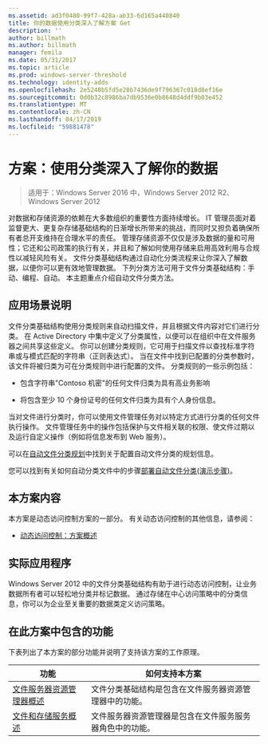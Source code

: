 ```yaml
---
ms.assetid: ad3f0480-99f7-428a-ab33-6d165a440840
title: 你的数据使用分类深入了解方案 Get
description: ''
author: billmath
ms.author: billmath
manager: femila
ms.date: 05/31/2017
ms.topic: article
ms.prod: windows-server-threshold
ms.technology: identity-adds
ms.openlocfilehash: 2e5248b5fd5e20b7436de9f796367c018d8ef16e
ms.sourcegitcommit: 0d0b32c8986ba7db9536e0b8648d4ddf9b03e452
ms.translationtype: MT
ms.contentlocale: zh-CN
ms.lasthandoff: 04/17/2019
ms.locfileid: "59881478"
---
```

# <a name="scenario-get-insight-into-your-data-by-using-classification"></a>方案：使用分类深入了解你的数据

>适用于：Windows Server 2016 中，Windows Server 2012 R2、 Windows Server 2012

对数据和存储资源的依赖在大多数组织的重要性方面持续增长。 IT 管理员面对着监督更大、更复杂存储基础结构的日渐增长所带来的挑战，而同时又担负着确保所有者总开支维持在合理水平的责任。 管理存储资源不仅仅是涉及数据的量和可用性；它还和公司政策的执行有关，并且和了解如何使用存储来启用高效利用与合规性以减轻风险有关。 文件分类基础结构通过自动化分类流程来让你深入了解数据，以便你可以更有效地管理数据。 下列分类方法可用于文件分类基础结构：手动、编程、自动。 本主题重点介绍自动文件分类方法。  
  
## <a name="BKMK_OVER"></a>应用场景说明  
文件分类基础结构使用分类规则来自动扫描文件，并且根据文件内容对它们进行分类。 在 Active Directory 中集中定义了分类属性，以便可以在组织中在文件服务器之间共享这些定义。 你可以创建分类规则，它可用于扫描文件以查找标准字符串或与模式匹配的字符串（正则表达式）。 当在文件中找到已配置的分类参数时，该文件将被归类为可在分类规则中进行配置的文件。 分类规则的一些示例包括：  
  
-   包含字符串"Contoso 机密"的任何文件归类为具有高业务影响  
  
-   将包含至少 10 个身份证号的任何文件归类为具有个人身份信息。  
  
当对文件进行分类时，你可以使用文件管理任务对以特定方式进行分类的任何文件执行操作。 文件管理任务中的操作包括保护与文件相关联的权限、使文件过期以及运行自定义操作（例如将信息发布到 Web 服务）。  
  
可以在[自动文件分类规划](assetId:///e3c3bb4b-3034-42b7-b391-8ef5f5851955)中找到关于配置自动文件分类的规划信息。  
  
您可以找到有关如何自动分类文件中的步骤[部署自动文件分类&#40;演示步骤&#41;](Deploy-Automatic-File-Classification--Demonstration-Steps-.md)。  
  
## <a name="in-this-scenario"></a>本方案内容  
本方案是动态访问控制方案的一部分。 有关动态访问控制的其他信息，请参阅：  
  
-   [动态访问控制：方案概述](Dynamic-Access-Control--Scenario-Overview.md)  
  
## <a name="BKMK_APP"></a>实际应用程序  
Windows Server 2012 中的文件分类基础结构有助于进行动态访问控制，让业务数据所有者可以轻松地分类并标记数据。 通过存储在中心访问策略中的分类信息，你可以为企业至关重要的数据类定义访问策略。  
  
## <a name="BKMK_NEW"></a>在此方案中包含的功能  
下表列出了本方案的部分功能并说明了支持该方案的工作原理。  
  
|功能|如何支持本方案|  
|-----------|---------------------------------|  
|[文件服务器资源管理器概述](https://technet.microsoft.com/library/hh831701.aspx)|文件分类基础结构是包含在文件服务器资源管理器中的功能。|  
|[文件和存储服务概述](https://technet.microsoft.com/library/hh831487.aspx)|文件服务器资源管理器是包含在文件服务服务器角色中的功能。|  
  


